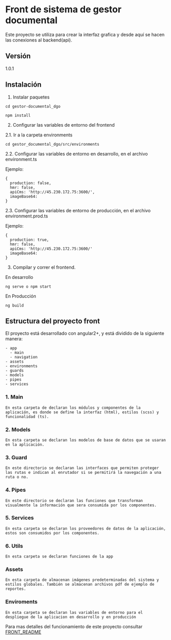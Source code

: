 
# Front de sistema de gestor documental

Este proyecto se utiliza para crear la interfaz grafica y desde aquí se hacen las conexiones al backend(api).

## Versión

1.0.1

## Instalación

1. Instalar paquetes

```
cd gestor-documental_dgo

npm install
```

2. Configurar las variables de entorno del frontend

  2.1. Ir a la carpeta environments

  ```
  cd gestor_documental_dgo/src/environments
  ```

  2.2. Configurar las variables de entorno en desarrollo, en el archivo environment.ts

  Ejemplo:

  ```
  {
    production: false,
    hmr: false,
    apiCms: 'http://45.230.172.75:3600/',
    imageBase64:
  }

  ```

  2.3. Configurar las variables de entorno de producción, en el archivo environment.prod.ts

  Ejemplo:

  ```
  {
    production: true,
    hmr: false,
    apiCms: 'http://45.230.172.75:3600/'
    imageBase64:
  }
  ```

3. Compilar y correr el frontend.

En desarrollo

```
ng serve o npm start
```

En Producción

```
ng build
```
## Estructura del proyecto front

El proyecto está desarrollado con angular2+, y está dividido de la siguiente manera:

```
- app
  - main
  - navigation
- assets
- environments
- guards
- models
- pipes
- services
```

### 1. Main
```
En esta carpeta de declaran los módulos y componentes de la aplicación, es donde se define la interfaz (html), estilos (scss) y funcionalidad (ts). 
```
### 2. Models
```
En esta carpeta se declaran los modelos de base de datos que se usaran en la aplicación.
```
### 3. Guard
```
En este directorio se declaran las interfaces que permiten proteger las rutas e indican al enrutador si se permitirá la navegación a una ruta o no.
```
### 4. Pipes
```
En este directorio se declaran las funciones que transforman visualmente la información que sera consumida por los componentes.
```
### 5. Services
```
En esta carpeta se declaran los proveedores de datos de la aplicación, estos son consumidos por los componentes.
```
### 6. Utils
```
En esta carpeta se declaran funciones de la app
```
### Assets
```
En esta carpeta de almacenan imágenes predeterminadas del sistema y estilos globales. También se almacenan archivos pdf de ejemplo de reportes.
```
### Enviroments
```
En esta carpeta se declaran las variables de entorno para el despliegue de la aplicacion en desarrollo y en producción
```

Para mas detalles del funcionamiento de este proyecto consultar [FRONT_README](./FRONT_README.md)
